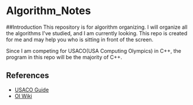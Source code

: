 # Algorithm_Notes

##Introduction
This repository is for algorithm organizing. I will organize all the algorithms I've studied, and I am currently looking. This repo is created for me and may help you who is sitting in front of the screen.

Since I am competing for USACO(USA Computing Olympics) in C++, the program in this repo will be the majority of C++.

## References
- [USACO Guide](https://usaco.guide/)
- [OI Wiki](https://oi-wiki.org/)
